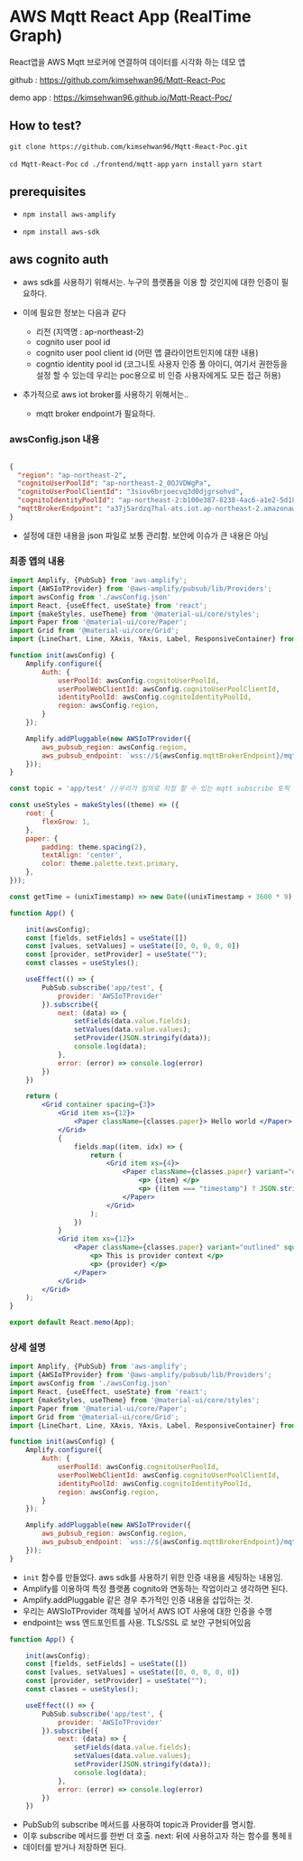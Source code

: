 # AWS Mqtt React App (RealTime Graph)

React앱을 AWS Mqtt  브로커에 연결하여 데이터를 시각화 하는 데모 앱

github : https://github.com/kimsehwan96/Mqtt-React-Poc

demo app : https://kimsehwan96.github.io/Mqtt-React-Poc/


## How to test?

`git clone https://github.com/kimsehwan96/Mqtt-React-Poc.git`

`cd Mqtt-React-Poc`
`cd ./frontend/mqtt-app`
`yarn install`
`yarn start`

## prerequisites

- `npm install aws-amplify`

- `npm install aws-sdk`


## aws cognito auth

- aws sdk를 사용하기 위해서는. 누구의 플랫폼을 이용 할 것인지에 대한 인증이 필요하다.
- 이에 필요한 정보는 다음과 같다
    - 리전 (지역명 : ap-northeast-2)
    - cognito user pool id
    - cognito user pool client id (어떤 앱 클라이언트인지에 대한 내용)
    - cogntio identity pool id (코그니토 사용자 인증 풀 아이디, 여기서 권한등을 설정 할 수 있는데 우리는 poc용으로 비 인증 사용자에게도 모든 접근 허용)
    
- 추가적으로 aws iot broker를 사용하기 위해서는..
    - mqtt broker endpoint가 필요하다.
    
### awsConfig.json 내용

```json

{
  "region": "ap-northeast-2",
  "cognitoUserPoolId": "ap-northeast-2_0OJVDWgPa",
  "cognitoUserPoolClientId": "3siov6brjoecvq3d0djgrsohvd",
  "cognitoIdentityPoolId": "ap-northeast-2:b100e387-8238-4ac6-a1e2-5d18dd5ec77a",
  "mqttBrokerEndpoint": "a37j5ardzq7hal-ats.iot.ap-northeast-2.amazonaws.com"
}
```

- 설정에 대한 내용을 json 파일로 보통 관리함. 보안에 이슈가 큰 내용은 아님

### 최종 앱의 내용

```jsx
import Amplify, {PubSub} from 'aws-amplify';
import {AWSIoTProvider} from '@aws-amplify/pubsub/lib/Providers';
import awsConfig from './awsConfig.json'
import React, {useEffect, useState} from 'react';
import {makeStyles, useTheme} from '@material-ui/core/styles';
import Paper from '@material-ui/core/Paper';
import Grid from '@material-ui/core/Grid';
import {LineChart, Line, XAxis, YAxis, Label, ResponsiveContainer} from 'recharts';

function init(awsConfig) {
    Amplify.configure({
        Auth: {
            userPoolId: awsConfig.cognitoUserPoolId,
            userPoolWebClientId: awsConfig.cognitoUserPoolClientId,
            identityPoolId: awsConfig.cognitoIdentityPoolId,
            region: awsConfig.region,
        }
    });

    Amplify.addPluggable(new AWSIoTProvider({
        aws_pubsub_region: awsConfig.region,
        aws_pubsub_endpoint: `wss://${awsConfig.mqttBrokerEndpoint}/mqtt`,
    }));
}

const topic = 'app/test' //우리가 임의로 지정 할 수 있는 mqtt subscribe 토픽

const useStyles = makeStyles((theme) => ({
    root: {
        flexGrow: 1,
    },
    paper: {
        padding: theme.spacing(2),
        textAlign: 'center',
        color: theme.palette.text.primary,
    },
}));

const getTime = (unixTimestamp) => new Date((unixTimestamp + 3600 * 9) * 1000) //for korean time

function App() {

    init(awsConfig);
    const [fields, setFields] = useState([])
    const [values, setValues] = useState([0, 0, 0, 0, 0])
    const [provider, setProvider] = useState("");
    const classes = useStyles();

    useEffect(() => {
        PubSub.subscribe('app/test', {
            provider: 'AWSIoTProvider'
        }).subscribe({
            next: (data) => {
                setFields(data.value.fields);
                setValues(data.value.values);
                setProvider(JSON.stringify(data));
                console.log(data);
            },
            error: (error) => console.log(error)
        })
    })

    return (
        <Grid container spacing={3}>
            <Grid item xs={12}>
                <Paper className={classes.paper}> Hello world </Paper>
            </Grid>
            {
                fields.map((item, idx) => {
                    return (
                        <Grid item xs={4}>
                            <Paper className={classes.paper} variant="outlined" square>
                                <p> {item} </p>
                                <p> {(item === "timestamp") ? JSON.stringify(getTime(values[idx])) : values[idx]} </p>
                            </Paper>
                        </Grid>
                    );
                })
            }
            <Grid item xs={12}>
                <Paper className={classes.paper} variant="outlined" square>
                    <p> This is provider context </p>
                    <p> {provider} </p>
                </Paper>
            </Grid>
        </Grid>
    );
}

export default React.memo(App);

```


### 상세 설명

```jsx
import Amplify, {PubSub} from 'aws-amplify';
import {AWSIoTProvider} from '@aws-amplify/pubsub/lib/Providers';
import awsConfig from './awsConfig.json'
import React, {useEffect, useState} from 'react';
import {makeStyles, useTheme} from '@material-ui/core/styles';
import Paper from '@material-ui/core/Paper';
import Grid from '@material-ui/core/Grid';
import {LineChart, Line, XAxis, YAxis, Label, ResponsiveContainer} from 'recharts';

function init(awsConfig) {
    Amplify.configure({
        Auth: {
            userPoolId: awsConfig.cognitoUserPoolId,
            userPoolWebClientId: awsConfig.cognitoUserPoolClientId,
            identityPoolId: awsConfig.cognitoIdentityPoolId,
            region: awsConfig.region,
        }
    });

    Amplify.addPluggable(new AWSIoTProvider({
        aws_pubsub_region: awsConfig.region,
        aws_pubsub_endpoint: `wss://${awsConfig.mqttBrokerEndpoint}/mqtt`,
    }));
}

```

- `init` 함수를 만들었다. aws sdk를 사용하기 위한 인증 내용을 세팅하는 내용임.
- Amplify를 이용하여 특정 플랫폼 cognito와 연동하는 작업이라고 생각하면 된다.
- Amplify.addPluggable 같은 경우 추가적인 인증 내용을 삽입하는 것.
- 우리는 AWSIoTProvider 객체를 넣어서 AWS IOT 사용에 대한 인증을 수행
- endpoint는 wss 엔드포인트를 사용. TLS/SSL 로 보안 구현되어있음

```jsx
function App() {

    init(awsConfig);
    const [fields, setFields] = useState([])
    const [values, setValues] = useState([0, 0, 0, 0, 0])
    const [provider, setProvider] = useState("");
    const classes = useStyles();

    useEffect(() => {
        PubSub.subscribe('app/test', {
            provider: 'AWSIoTProvider'
        }).subscribe({
            next: (data) => {
                setFields(data.value.fields);
                setValues(data.value.values);
                setProvider(JSON.stringify(data));
                console.log(data);
            },
            error: (error) => console.log(error)
        })
    })

```

- PubSub의 subscribe 메서드를 사용하여 topic과 Provider를 명시함.
- 이후 subscribe 메서드를 한번 더 호출. next: 뒤에 사용하고자 하는 함수를 통헤ㅐ
- 데이터를 받거나 저장하면 된다.